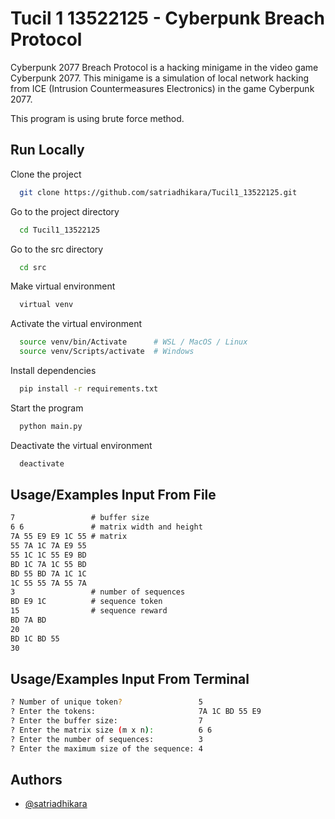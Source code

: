 # Tucil 1 13522125 - Cyberpunk Breach Protocol

Cyberpunk 2077 Breach Protocol is a hacking minigame in the video game Cyberpunk 2077. This minigame is a simulation of local network hacking from ICE (Intrusion Countermeasures Electronics) in the game Cyberpunk 2077.

This program is using brute force method.

## Run Locally

Clone the project

```bash
  git clone https://github.com/satriadhikara/Tucil1_13522125.git
```

Go to the project directory

```bash
  cd Tucil1_13522125
```

Go to the src directory

```bash
  cd src
```

Make virtual environment

```bash
  virtual venv
```

Activate the virtual environment

```bash
  source venv/bin/Activate      # WSL / MacOS / Linux
  source venv/Scripts/activate  # Windows
```

Install dependencies

```bash
  pip install -r requirements.txt
```

Start the program

```bash
  python main.py
```

Deactivate the virtual environment

```bash
  deactivate
```

## Usage/Examples Input From File

```txt
7                 # buffer size
6 6               # matrix width and height
7A 55 E9 E9 1C 55 # matrix
55 7A 1C 7A E9 55
55 1C 1C 55 E9 BD
BD 1C 7A 1C 55 BD
BD 55 BD 7A 1C 1C
1C 55 55 7A 55 7A
3                 # number of sequences
BD E9 1C          # sequence token
15                # sequence reward
BD 7A BD
20
BD 1C BD 55
30
```

## Usage/Examples Input From Terminal

```bash
? Number of unique token?                 5
? Enter the tokens:                       7A 1C BD 55 E9
? Enter the buffer size:                  7
? Enter the matrix size (m x n):          6 6
? Enter the number of sequences:          3
? Enter the maximum size of the sequence: 4
```

## Authors

- [@satriadhikara](https://www.github.com/satriadhikara)
